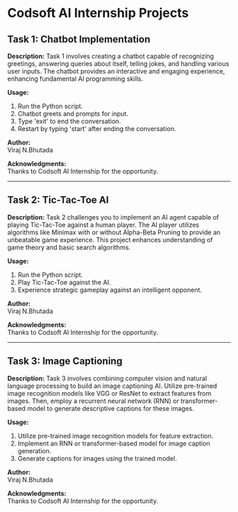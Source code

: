 # Codsoft AI Internship Projects

## Task 1: Chatbot Implementation

**Description:**
Task 1 involves creating a chatbot capable of recognizing greetings, answering queries about itself, telling jokes, and handling various user inputs. The chatbot provides an interactive and engaging experience, enhancing fundamental AI programming skills.

**Usage:**
1. Run the Python script.
2. Chatbot greets and prompts for input.
3. Type 'exit' to end the conversation.
4. Restart by typing 'start' after ending the conversation.

**Author:**  
Viraj N.Bhutada

**Acknowledgments:**  
Thanks to Codsoft AI Internship for the opportunity.


---

## Task 2: Tic-Tac-Toe AI

**Description:**
Task 2 challenges you to implement an AI agent capable of playing Tic-Tac-Toe against a human player. The AI player utilizes algorithms like Minimax with or without Alpha-Beta Pruning to provide an unbeatable game experience. This project enhances understanding of game theory and basic search algorithms.

**Usage:**
1. Run the Python script.
2. Play Tic-Tac-Toe against the AI.
3. Experience strategic gameplay against an intelligent opponent.

**Author:**  
Viraj N.Bhutada

**Acknowledgments:**  
Thanks to Codsoft AI Internship for the opportunity.


---

## Task 3: Image Captioning

**Description:**
Task 3 involves combining computer vision and natural language processing to build an image captioning AI. Utilize pre-trained image recognition models like VGG or ResNet to extract features from images. Then, employ a recurrent neural network (RNN) or transformer-based model to generate descriptive captions for these images.

**Usage:**
1. Utilize pre-trained image recognition models for feature extraction.
2. Implement an RNN or transformer-based model for image caption generation.
3. Generate captions for images using the trained model.

**Author:**  
Viraj N.Bhutada

**Acknowledgments:**  
Thanks to Codsoft AI Internship for the opportunity.

